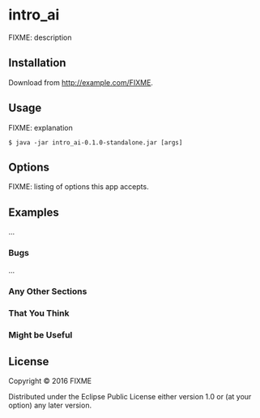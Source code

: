 # intro_ai

FIXME: description

## Installation

Download from http://example.com/FIXME.

## Usage

FIXME: explanation

    $ java -jar intro_ai-0.1.0-standalone.jar [args]

## Options

FIXME: listing of options this app accepts.

## Examples

...

### Bugs

...

### Any Other Sections
### That You Think
### Might be Useful

## License

Copyright © 2016 FIXME

Distributed under the Eclipse Public License either version 1.0 or (at
your option) any later version.
